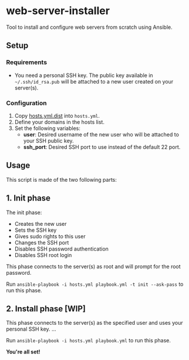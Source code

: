 # web-server-installer

Tool to install and configure web servers from scratch using Ansible.

## Setup

### Requirements

- You need a personal SSH key. The public key available in `~/.ssh/id_rsa.pub` will be attached to a new user created on your server(s).

### Configuration

1. Copy [hosts.yml.dist](hosts.yml.dist) into `hosts.yml`.
2. Define your domains in the hosts list.
3. Set the following variables:
    - **user**: Desired username of the new user who will be attached to your SSH public key.
    - **ssh_port**: Desired SSH port to use instead of the default 22 port.

## Usage

This script is made of the two following parts:

## 1. Init phase

The init phase:
- Creates the new user
- Sets the SSH key
- Gives sudo rights to this user
- Changes the SSH port
- Disables SSH password authentication
- Disables SSH root login

This phase connects to the server(s) as root and will prompt for the root password.

Run `ansible-playbook -i hosts.yml playbook.yml -t init --ask-pass` to run this phase.

## 2. Install phase [WIP]

This phase connects to the server(s) as the specified user and uses your personal SSH key.
...

Run `ansible-playbook -i hosts.yml playbook.yml` to run this phase.

**You're all set!**